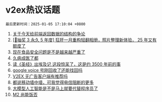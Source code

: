 # v2ex热议话题

`最后更新时间：2025-01-05 17:10:04 +0800`

1. [关于今天给前端返回数据的结构的争论](https://www.v2ex.com/t/1102528)
1. [[🎁抽奖 3 永久 5 年度] 狂肝一月重构轻翻相册，照片整理新体验， 25 年又有额度了](https://www.v2ex.com/t/1102554)
1. [现在食品安全问题是不是越来越严重了](https://www.v2ex.com/t/1102614)
1. [久病成医了都](https://www.v2ex.com/t/1102611)
1. [读《圣经》出埃及记 这段惊呆了，这是约 3500 年前的事](https://www.v2ex.com/t/1102542)
1. [google voice 号刚回收了还能找回吗](https://www.v2ex.com/t/1102604)
1. [V2EX 无广告客户端有推荐吗](https://www.v2ex.com/t/1102637)
1. [都说移动墙中墙，可我觉得电信阻断的更多](https://www.v2ex.com/t/1102519)
1. [大模型人工智能是不是马上就要代替程序员了](https://www.v2ex.com/t/1102613)
1. [M2 尚能饭否](https://www.v2ex.com/t/1102540)

